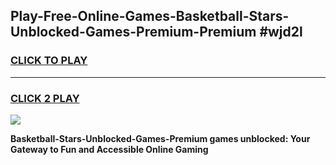 
## Play-Free-Online-Games-Basketball-Stars-Unblocked-Games-Premium-Premium #wjd2l
<h3>
<a href="https://premium.freeplayer.one?title=Basketball-Stars-Unblocked-Games-Premium&ref=8M">CLICK TO PLAY</a></h3>
<hr>

<h3>
<a href="https://premium.freeplayer.one?title=Basketball-Stars-Unblocked-Games-Premium&ref=8M">CLICK 2 PLAY</a>
  
</h3>

<a href="https://premium.freeplayer.one?title=Basketball-Stars-Unblocked-Games-Premium&ref=8M"><img src="https://clearcache.store/games.png"></a>


**Basketball-Stars-Unblocked-Games-Premium games unblocked: Your Gateway to Fun and Accessible Online Gaming**
